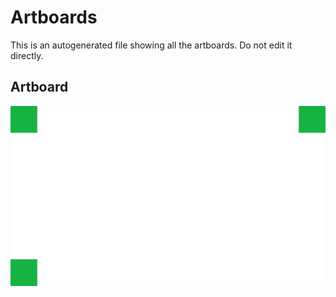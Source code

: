 # Artboards

This is an autogenerated file showing all the artboards. Do not edit it directly.

## Artboard

![Artboard](./.exportedArtboards/test/Artboard.png)

